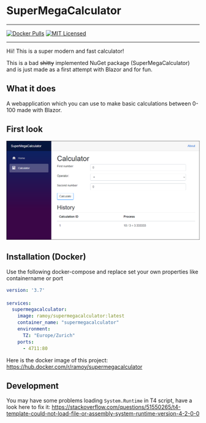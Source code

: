 # SuperMegaCalculator

---

[![Docker Pulls](https://img.shields.io/docker/pulls/ramoy/supermegacalculator.svg)](https://hub.docker.com/r/ramoy/supermegacalculator)
[![MIT Licensed](https://img.shields.io/github/license/ramo-y/supermegacalculator.svg)](https://github.com/Ramo-Y/SuperMegaCalculator/blob/master/LICENSE)

---

Hii! This is a super modern and fast calculator!

This is a bad ~~shitty~~ implemented NuGet package (SuperMegaCalculator) and is just made as a first attempt with Blazor and for fun.

## What it does
A webapplication which you can use to make basic calculations between 0-100 made with Blazor.

## First look
![FirstLook](https://raw.githubusercontent.com/Ramo-Y/SuperMegaCalculator/master/SuperMegaCalculator.png)

## Installation (Docker)
Use the following docker-compose and replace set your own properties like containername or port
```yaml
version: '3.7'

services:
  supermegacalculator:
    image: ramoy/supermegacalculator:latest
    container_name: "supermegacalculator"
    environment:
      TZ: "Europe/Zurich"
    ports:
      - 4711:80
```

Here is the docker image of this project: https://hub.docker.com/r/ramoy/supermegacalculator

## Development
You may have some problems loading ```System.Runtime``` in T4 script, have a look here to fix it:
https://stackoverflow.com/questions/51550265/t4-template-could-not-load-file-or-assembly-system-runtime-version-4-2-0-0

